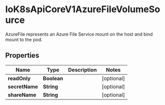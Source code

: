 

# IoK8sApiCoreV1AzureFileVolumeSource

AzureFile represents an Azure File Service mount on the host and bind mount to the pod.
## Properties

Name | Type | Description | Notes
------------ | ------------- | ------------- | -------------
**readOnly** | **Boolean** |  |  [optional]
**secretName** | **String** |  |  [optional]
**shareName** | **String** |  |  [optional]



